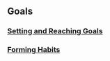 ## Goals

### [Setting and Reaching Goals](https://github.com/scott-rogers2008/VaincreLeMonde/new/main/goals/SettingAndReachingGoals.md)

### [Forming Habits](https://github.com/scott-rogers2008/VaincreLeMonde/blob/main/goals/FormingHabits.md)
